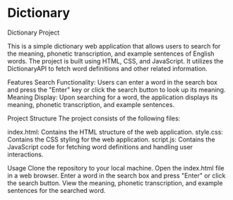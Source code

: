 # Dictionary


Dictionary Project

This is a simple dictionary web application that allows users to search for the meaning, phonetic transcription, and example sentences of English words. The project is built using HTML, CSS, and JavaScript. It utilizes the DictionaryAPI to fetch word definitions and other related information.

Features
Search Functionality: Users can enter a word in the search box and press the "Enter" key or click the search button to look up its meaning.
Meaning Display: Upon searching for a word, the application displays its meaning, phonetic transcription, and example sentences.

Project Structure
The project consists of the following files:

index.html: Contains the HTML structure of the web application.
style.css: Contains the CSS styling for the web application.
script.js: Contains the JavaScript code for fetching word definitions and handling user interactions.

Usage
Clone the repository to your local machine.
Open the index.html file in a web browser.
Enter a word in the search box and press "Enter" or click the search button.
View the meaning, phonetic transcription, and example sentences for the searched word.
